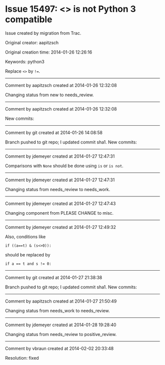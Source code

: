 # Issue 15497: <> is not Python 3 compatible

Issue created by migration from Trac.

Original creator: aapitzsch

Original creation time: 2014-01-26 12:26:16

Keywords: python3

Replace `<>` by `!=`.


---

Comment by aapitzsch created at 2014-01-26 12:32:08

Changing status from new to needs_review.


---

Comment by aapitzsch created at 2014-01-26 12:32:08

New commits:


---

Comment by git created at 2014-01-26 14:08:58

Branch pushed to git repo; I updated commit sha1. New commits:


---

Comment by jdemeyer created at 2014-01-27 12:47:31

Comparisons with `None` should be done using `is` or `is not`.


---

Comment by jdemeyer created at 2014-01-27 12:47:31

Changing status from needs_review to needs_work.


---

Comment by jdemeyer created at 2014-01-27 12:47:43

Changing component from PLEASE CHANGE to misc.


---

Comment by jdemeyer created at 2014-01-27 12:49:32

Also, conditions like

```
if ((a==t) & (s<>0)):
```

should be replaced by

```
if a == t and s != 0:
```



---

Comment by git created at 2014-01-27 21:38:38

Branch pushed to git repo; I updated commit sha1. New commits:


---

Comment by aapitzsch created at 2014-01-27 21:50:49

Changing status from needs_work to needs_review.


---

Comment by jdemeyer created at 2014-01-28 19:28:40

Changing status from needs_review to positive_review.


---

Comment by vbraun created at 2014-02-02 20:33:48

Resolution: fixed
